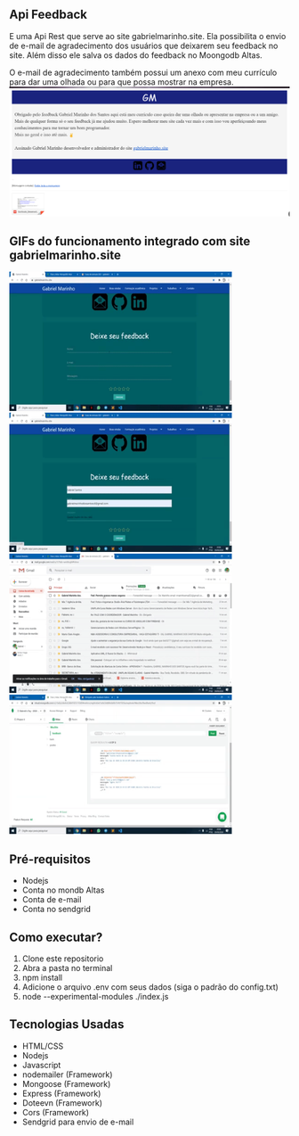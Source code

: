  <h2>Api Feedback</h2>
  <p>
    E uma Api Rest que serve ao site gabrielmarinho.site. Ela possibilita o envio de e-mail de agradecimento dos usuários que deixarem seu feedback no site. Além disso ele salva os dados do feedback no Moongodb Altas.
  </p>
  <p>
    O e-mail de agradecimento também possui um anexo com meu currículo para dar uma olhada ou para que possa mostrar na empresa.
    <img src="https://github.com/gabrielMarinhocd/registra_feedback/blob/master/Imagens/e-mail.png" />
  </p>
  </div>

  <div>
      <h2> GIFs do funcionamento integrado com site gabrielmarinho.site</h2>
       <img src="https://github.com/gabrielMarinhocd/registra_feedback/blob/master/Imagens/feedback-1.gif"
        width="400" height="250" margin="10px" />
       <img src="https://github.com/gabrielMarinhocd/registra_feedback/blob/master/Imagens/feedback-2.gif"
        width="400" height="250" margin="10px" />
       <img src="https://github.com/gabrielMarinhocd/registra_feedback/blob/master/Imagens/feedback-3.gif"
        width="400" height="250" margin="10px" />
       <img src="https://github.com/gabrielMarinhocd/registra_feedback/blob/master/Imagens/feedback-4.gif"
        width="400" height="250" margin="10px" />
  </div>

  <div>
    <h2>Pré-requisitos</h2>
    <ul>
      <li>Nodejs</li>
      <li>Conta no mondb Altas</li>
      <li>Conta de e-mail</li>
      <li>Conta no sendgrid</li>
    </ul>
  </div>

  <div>
    <h2>Como executar?</h2>
    <ol>
      <li>Clone este repositorio</li>
      <li>Abra a pasta no terminal</li>
      <li>npm install</li>
      <li>Adicione o arquivo .env com seus dados (siga o padrão do config.txt)</li>
      <li>node --experimental-modules ./index.js</li>
    </ol>
  </div>

  <div>
    <h2>Tecnologias Usadas</h2>
    <ul>
      <li>HTML/CSS</li>
      <li>Nodejs</li>
      <li>Javascript</li>
      <li>nodemailer (Framework)</li>
      <li>Mongoose (Framework)</li>
      <li>Express (Framework)</li>
      <li>Doteevn (Framework)</li>
      <li>Cors (Framework)</li>
      <li>Sendgrid para envio de e-mail</li>
    </ul>
  </div>
